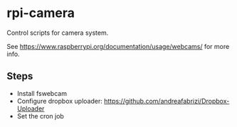 # rpi-camera
Control scripts for camera system.

See https://www.raspberrypi.org/documentation/usage/webcams/ for more info.

## Steps
- Install fswebcam
- Configure dropbox uploader: https://github.com/andreafabrizi/Dropbox-Uploader
- Set the cron job

